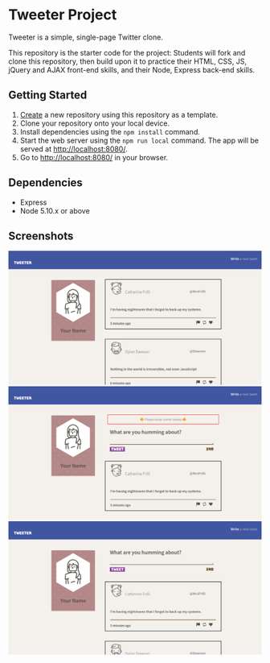 # Tweeter Project

Tweeter is a simple, single-page Twitter clone.

This repository is the starter code for the project: Students will fork and clone this repository, then build upon it to practice their HTML, CSS, JS, jQuery and AJAX front-end skills, and their Node, Express back-end skills.

## Getting Started

1. [Create](https://docs.github.com/en/repositories/creating-and-managing-repositories/creating-a-repository-from-a-template) a new repository using this repository as a template.
2. Clone your repository onto your local device.
3. Install dependencies using the `npm install` command.
3. Start the web server using the `npm run local` command. The app will be served at <http://localhost:8080/>.
4. Go to <http://localhost:8080/> in your browser.

## Dependencies

- Express
- Node 5.10.x or above

## Screenshots
!["Home page"](https://github.com/andres039/tweeter/blob/main/public/docs/HomePage.png?raw=true)
!["Error"](https://github.com/andres039/tweeter/blob/main/public/docs/error.png?raw=true)
!["Slide form"](https://github.com/andres039/tweeter/blob/main/public/docs/slideForm.png?raw=true)
